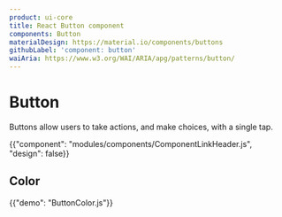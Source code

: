 ```yaml
---
product: ui-core
title: React Button component
components: Button
materialDesign: https://material.io/components/buttons
githubLabel: 'component: button'
waiAria: https://www.w3.org/WAI/ARIA/apg/patterns/button/
---
```


# Button

<p class="description">Buttons allow users to take actions, and make choices, with a single tap.</p>

{{"component": "modules/components/ComponentLinkHeader.js", "design": false}}

## Color

{{"demo": "ButtonColor.js"}}
